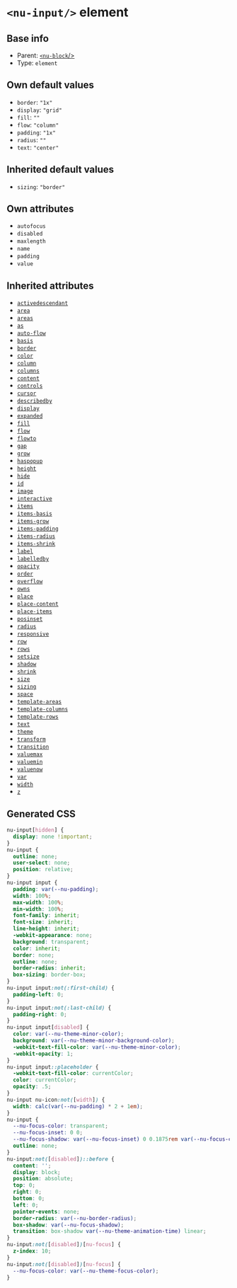 # `<nu-input/>` element

## Base info
* Parent: [`<nu-block`/>](./nu-block.md)
* Type: `element`


## Own default values
* `border`: `"1x"`
* `display`: `"grid"`
* `fill`: `""`
* `flow`: `"column"`
* `padding`: `"1x"`
* `radius`: `""`
* `text`: `"center"`

## Inherited default values
* `sizing`: `"border"`


## Own attributes
* `autofocus`
* `disabled`
* `maxlength`
* `name`
* `padding`
* `value`


## Inherited attributes
* [`activedescendant`](../attributes/activedescendant.md)
* [`area`](../attributes/area.md)
* [`areas`](../attributes/areas.md)
* [`as`](../attributes/as.md)
* [`auto-flow`](../attributes/auto-flow.md)
* [`basis`](../attributes/basis.md)
* [`border`](../attributes/border.md)
* [`color`](../attributes/color.md)
* [`column`](../attributes/column.md)
* [`columns`](../attributes/columns.md)
* [`content`](../attributes/content.md)
* [`controls`](../attributes/controls.md)
* [`cursor`](../attributes/cursor.md)
* [`describedby`](../attributes/describedby.md)
* [`display`](../attributes/display.md)
* [`expanded`](../attributes/expanded.md)
* [`fill`](../attributes/fill.md)
* [`flow`](../attributes/flow.md)
* [`flowto`](../attributes/flowto.md)
* [`gap`](../attributes/gap.md)
* [`grow`](../attributes/grow.md)
* [`haspopup`](../attributes/haspopup.md)
* [`height`](../attributes/height.md)
* [`hide`](../attributes/hide.md)
* [`id`](../attributes/id.md)
* [`image`](../attributes/image.md)
* [`interactive`](../attributes/interactive.md)
* [`items`](../attributes/items.md)
* [`items-basis`](../attributes/items-basis.md)
* [`items-grow`](../attributes/items-grow.md)
* [`items-padding`](../attributes/items-padding.md)
* [`items-radius`](../attributes/items-radius.md)
* [`items-shrink`](../attributes/items-shrink.md)
* [`label`](../attributes/label.md)
* [`labelledby`](../attributes/labelledby.md)
* [`opacity`](../attributes/opacity.md)
* [`order`](../attributes/order.md)
* [`overflow`](../attributes/overflow.md)
* [`owns`](../attributes/owns.md)
* [`place`](../attributes/place.md)
* [`place-content`](../attributes/place-content.md)
* [`place-items`](../attributes/place-items.md)
* [`posinset`](../attributes/posinset.md)
* [`radius`](../attributes/radius.md)
* [`responsive`](../attributes/responsive.md)
* [`row`](../attributes/row.md)
* [`rows`](../attributes/rows.md)
* [`setsize`](../attributes/setsize.md)
* [`shadow`](../attributes/shadow.md)
* [`shrink`](../attributes/shrink.md)
* [`size`](../attributes/size.md)
* [`sizing`](../attributes/sizing.md)
* [`space`](../attributes/space.md)
* [`template-areas`](../attributes/template-areas.md)
* [`template-columns`](../attributes/template-columns.md)
* [`template-rows`](../attributes/template-rows.md)
* [`text`](../attributes/text.md)
* [`theme`](../attributes/theme.md)
* [`transform`](../attributes/transform.md)
* [`transition`](../attributes/transition.md)
* [`valuemax`](../attributes/valuemax.md)
* [`valuemin`](../attributes/valuemin.md)
* [`valuenow`](../attributes/valuenow.md)
* [`var`](../attributes/var.md)
* [`width`](../attributes/width.md)
* [`z`](../attributes/z.md)

## Generated CSS
```css
nu-input[hidden] {
  display: none !important;
}
nu-input {
  outline: none;
  user-select: none;
  position: relative;
}
nu-input input {
  padding: var(--nu-padding);
  width: 100%;
  max-width: 100%;
  min-width: 100%;
  font-family: inherit;
  font-size: inherit;
  line-height: inherit;
  -webkit-appearance: none;
  background: transparent;
  color: inherit;
  border: none;
  outline: none;
  border-radius: inherit;
  box-sizing: border-box;
}
nu-input input:not(:first-child) {
  padding-left: 0;
}
nu-input input:not(:last-child) {
  padding-right: 0;
}
nu-input input[disabled] {
  color: var(--nu-theme-minor-color);
  background: var(--nu-theme-minor-background-color);
  -webkit-text-fill-color: var(--nu-theme-minor-color);
  -webkit-opacity: 1;
}
nu-input input::placeholder {
  -webkit-text-fill-color: currentColor;
  color: currentColor;
  opacity: .5;
}
nu-input nu-icon:not([width]) {
  width: calc(var(--nu-padding) * 2 + 1em);
}
nu-input {
  --nu-focus-color: transparent;
  --nu-focus-inset: 0 0;
  --nu-focus-shadow: var(--nu-focus-inset) 0 0.1875rem var(--nu-focus-color);
  outline: none;
}
nu-input:not([disabled])::before {
  content: '';
  display: block;
  position: absolute;
  top: 0;
  right: 0;
  bottom: 0;
  left: 0;
  pointer-events: none;
  border-radius: var(--nu-border-radius);
  box-shadow: var(--nu-focus-shadow);
  transition: box-shadow var(--nu-theme-animation-time) linear;
}
nu-input:not([disabled])[nu-focus] {
  z-index: 10;
}
nu-input:not([disabled])[nu-focus] {
  --nu-focus-color: var(--nu-theme-focus-color);
}
```
